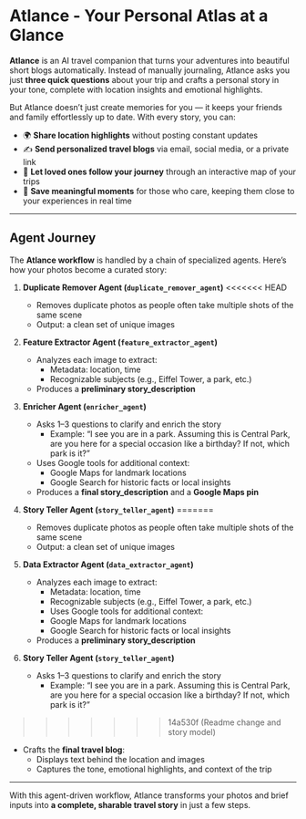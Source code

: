 # Atlance - Your Personal Atlas at a Glance

**Atlance** is an AI travel companion that turns your adventures into beautiful short blogs automatically. Instead of manually journaling, Atlance asks you just **three quick questions** about your trip and crafts a personal story in your tone, complete with location insights and emotional highlights.

But Atlance doesn’t just create memories for you — it keeps your friends and family effortlessly up to date. With every story, you can:

- 🌍 **Share location highlights** without posting constant updates
- ✍️ **Send personalized travel blogs** via email, social media, or a private link
- 🧭 **Let loved ones follow your journey** through an interactive map of your trips
- 💌 **Save meaningful moments** for those who care, keeping them close to your experiences in real time

---

## Agent Journey

The **Atlance workflow** is handled by a chain of specialized agents. Here’s how your photos become a curated story:

1. **Duplicate Remover Agent (`duplicate_remover_agent`)**
<<<<<<< HEAD
   - Removes duplicate photos as people often take multiple shots of the same scene
   - Output: a clean set of unique images

2. **Feature Extractor Agent (`feature_extractor_agent`)**
   - Analyzes each image to extract:
     - Metadata: location, time
     - Recognizable subjects (e.g., Eiffel Tower, a park, etc.)
   - Produces a **preliminary story_description**

3. **Enricher Agent (`enricher_agent`)**
   - Asks 1–3 questions to clarify and enrich the story
     - Example: “I see you are in a park. Assuming this is Central Park, are you here for a special occasion like a birthday? If not, which park is it?”
   - Uses Google tools for additional context:
     - Google Maps for landmark locations
     - Google Search for historic facts or local insights
   - Produces a **final story_description** and a **Google Maps pin**

4. **Story Teller Agent (`story_teller_agent`)**
=======

   - Removes duplicate photos as people often take multiple shots of the same scene
   - Output: a clean set of unique images

2. **Data Extractor Agent (`data_extractor_agent`)**

   - Analyzes each image to extract:
     - Metadata: location, time
     - Recognizable subjects (e.g., Eiffel Tower, a park, etc.)
     - Uses Google tools for additional context:
     - Google Maps for landmark locations
     - Google Search for historic facts or local insights
   - Produces a **preliminary story_description**

3. **Story Teller Agent (`story_teller_agent`)**
   - Asks 1–3 questions to clarify and enrich the story
     - Example: “I see you are in a park. Assuming this is Central Park, are you here for a special occasion like a birthday? If not, which park is it?”
>>>>>>> 14a530f (Readme change and story model)
   - Crafts the **final travel blog**:
     - Displays text behind the location and images
     - Captures the tone, emotional highlights, and context of the trip

---

With this agent-driven workflow, Atlance transforms your photos and brief inputs into **a complete, sharable travel story** in just a few steps.

